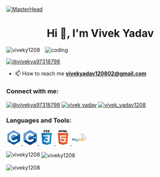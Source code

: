 [![MasterHead](https://raw.githubusercontent.com/chiraag-kakar/chiraag-kakar/master/hadder.gif)](https://Viveky1208.io)
<h1 align="center">Hi 👋, I'm Vivek Yadav</h1>
<img align="right" alt="coding" width="400" src="https://octodex.github.com/images/daftpunktocat-thomas.gif">



<p align="left"> <img src="https://komarev.com/ghpvc/?username=viveky1208&label=Profile%20views&color=0e75b6&style=flat" alt="viveky1208" /> </p>

<p align="left"> <a href="https://twitter.com/@vivekya97318798" target="blank"><img src="https://img.shields.io/twitter/follow/@vivekya97318798?logo=twitter&style=for-the-badge" alt="@vivekya97318798" /></a> </p>

- 📫 How to reach me **vivekyadav120802@gmail.com**

<h3 align="left">Connect with me:</h3>
<p align="left">
<a href="https://twitter.com/@vivekya97318798" target="blank"><img align="center" src="https://raw.githubusercontent.com/rahuldkjain/github-profile-readme-generator/master/src/images/icons/Social/twitter.svg" alt="@vivekya97318798" height="30" width="40" /></a>
<a href="https://fb.com/vivek yadav" target="blank"><img align="center" src="https://raw.githubusercontent.com/rahuldkjain/github-profile-readme-generator/master/src/images/icons/Social/facebook.svg" alt="vivek yadav" height="30" width="40" /></a>
<a href="https://instagram.com/vivek_yadav1208" target="blank"><img align="center" src="https://raw.githubusercontent.com/rahuldkjain/github-profile-readme-generator/master/src/images/icons/Social/instagram.svg" alt="vivek_yadav1208" height="30" width="40" /></a>
</p>

<h3 align="left">Languages and Tools:</h3>
<p align="left"> <a href="https://www.cprogramming.com/" target="_blank" rel="noreferrer"> <img src="https://raw.githubusercontent.com/devicons/devicon/master/icons/c/c-original.svg" alt="c" width="40" height="40"/> </a> <a href="https://www.w3schools.com/cpp/" target="_blank" rel="noreferrer"> <img src="https://raw.githubusercontent.com/devicons/devicon/master/icons/cplusplus/cplusplus-original.svg" alt="cplusplus" width="40" height="40"/> </a> <a href="https://www.w3schools.com/css/" target="_blank" rel="noreferrer"> <img src="https://raw.githubusercontent.com/devicons/devicon/master/icons/css3/css3-original-wordmark.svg" alt="css3" width="40" height="40"/> </a>  </a> <a href="https://www.w3.org/html/" target="_blank" rel="noreferrer"> <img src="https://raw.githubusercontent.com/devicons/devicon/master/icons/html5/html5-original-wordmark.svg" alt="html5" width="40" height="40"/> </a> <a href="https://www.mysql.com/" target="_blank" rel="noreferrer"> <img src="https://raw.githubusercontent.com/devicons/devicon/master/icons/mysql/mysql-original-wordmark.svg" alt="mysql" width="40" height="40"/> </a> </p>

<p><img align="left" src="https://github-readme-stats.vercel.app/api/top-langs?username=viveky1208&show_icons=true&locale=en&layout=compact" alt="viveky1208" /></p>

<p>&nbsp;<img align="center" src="https://github-readme-stats.vercel.app/api?username=viveky1208&show_icons=true&locale=en" alt="viveky1208" /></p>

<p><img align="center" src="https://github-readme-streak-stats.herokuapp.com/?user=viveky1208&" alt="viveky1208" /></p>
